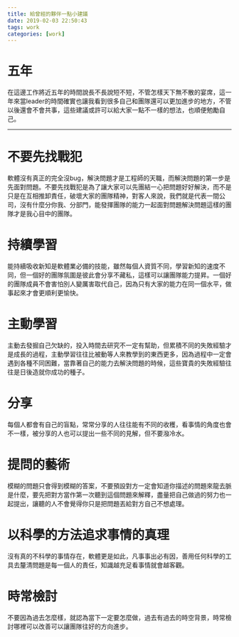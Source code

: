 ```yaml
---
title: 給曾經的夥伴一點小建議
date: 2019-02-03 22:50:43
tags: work
categories: [work]
---
```


# 五年
在這邊工作將近五年的時間說長不長說短不短，不管怎樣天下無不散的宴席，這一年來當leader的時間確實也讓我看到很多自己和團隊還可以更加進步的地方，不管以後還會不會共事，這些建議或許可以給大家一點不一樣的想法，也順便勉勵自己。

--- 

# 不要先找戰犯
軟體沒有真正的完全沒bug，解決問題才是工程師的天職，而解決問題的第一步是先面對問題。不要先找戰犯是為了讓大家可以先團結一心把問題好好解決，而不是只是在互相推卸責任，破壞大家的團隊精神，對客人來說，我們就是代表一間公司，沒有什麼分你我、分部門，能發揮團隊的能力一起面對問題解決問題這樣的團隊才是我心目中的團隊。

# 持續學習
能持續吸收新知是軟體業必備的技能，雖然每個人資質不同，學習新知的速度不同，但一個好的團隊氛圍是彼此會分享不藏私，這樣可以讓團隊能力提昇。一個好的團隊成員不會害怕別人變厲害取代自己，因為只有大家的能力在同一個水平，做事起來才會更順利更愉快。

# 主動學習
主動去發掘自己欠缺的，投入時間去研究不一定有幫助，但累積不同的失敗經驗才是成長的過程，主動學習往往比被動等人來教學到的東西更多，因為過程中一定會遇到各種不同困難，當靠著自己的能力去解決問題的時候，這些寶貴的失敗經驗往往是日後造就你成功的種子。

# 分享
每個人都會有自己的盲點，常常分享的人往往能有不同的收穫，看事情的角度也會不一樣，被分享的人也可以提出一些不同的見解，但不要潑冷水。

# 提問的藝術
模糊的問題只會得到模糊的答案，不要預設對方一定會知道你描述的問題來龍去脈是什麼，要先把對方當作第一次聽到這個問題來解釋，盡量把自己做過的努力也一起提出，讓聽的人不會覺得你只是把問題丟給對方自己不想處理。

# 以科學的方法追求事情的真理
沒有真的不科學的事情存在，軟體更是如此，凡事事出必有因，善用任何科學的工具去釐清問題是每一個人的責任，知識越充足看事情就會越客觀。

# 時常檢討
不要因為過去怎麼樣，就認為當下一定要怎麼做，過去有過去的時空背景，時常檢討哪裡可以改善可以讓團隊往好的方向進步。